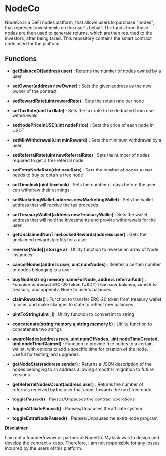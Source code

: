 # NodeCo
NodeCo is a DeFi nodes platform, that allows users to purchase &quot;nodes&quot;, that represent investments on the user&#39;s behalf. The funds from these nodes are then used to generate returns, which are then returned to the investors, after being taxed. This repository contains the smart contract code used for the platform.

## Functions

* **getBalanceOf(address user)** : Returns the number of nodes owned by a user

* **setOwner(address newOwner)** : Sets the given address as the new owner of the contract

* **setRewardRate(uint rewardRate)** : Sets the return rate per node

* **setTaxRate(uint taxRate)** : Sets the tax rate to be deducted from user withdrawals

* **setNodePriceInUSD(uint nodePrice)** : Sets the price of each node in USDT

 * **setMinWithdrawal(uint minReward)** : Sets the minimum withdrawal by a user

* **setReferralRate(uint newReferralRate)** : Sets the number of nodes required to get a free referral node

* **setExtraNodeRate(uint newRate)** : Sets the number of nodes a user needs to buy to obtain a free node

* **setTimelock(uint timelock)** : Sets the number of days before the user can withdraw their earnings

* **setMarketingWallet(address newMarketingWallet)** : Sets the wallet address that will receive the tax proceeds

* **setTreasuryWallet(address newTreasuryWallet)** : Sets the wallet address that will hold the investments and provide withdrawals for the user

* **getUnclaimedNonTimeLockedRewards(address user)** : Gets the unclaimed rewards/profits for a user

* **reverse(Node[] storage a)** : Utility function to reverse an array of Node instances

* **cancelNodes(address user, uint numNodes)** : Deletes a certain number of nodes belonging to a user

* **buyNode(string memory nameForNode, address referralAddr)** : Function to deduct ERC-20 token (USDT) from user balance, send it to treasury, and append a Node to user&#39;s balances

* **claimRewards()** : Function to transfer ERC-20 token from treasury wallet to user, and make changes to state to reflect new balances

* **uintToString(uint \_i)** : Utility function to convert int to string

* **concatenate(string memory a,string memory b)** : Utility function to concatenate two strings

* **awardNodes(address recv, uint numOfNodes, uint nodeTimeCreated, uint nodeTimeClaimed)** : Function to provide free nodes to a certain wallet, with options to add a specific time for creation of the node. Useful for testing, and upgrades.

* **getNodeStats(address sender)** : Returns a JSON description of the nodes belonging to an address allowing smoother migration to future versions.

* **getReferralNodesCount(address user)** : Returns the number of referrals received by the user that count towards the next free node

* **togglePaused()** : Pauses/Unpauses the contract operations

* **toggleAffiliatePaused()** : Pauses/Unpauses the affiliate system

* **toggleExtraNodePaused()** : Pauses/Unpauses the extra node program

**Disclaimer**

I am not a founder/owner or partner of NodeCo. My task was to design and develop the contract + dapp. Therefore, I am not responsible for any losses incurred by the users of this platform.
```
